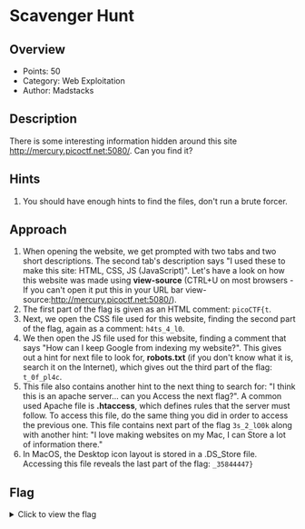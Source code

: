 # Scavenger Hunt

## Overview

* Points: 50
* Category: Web Exploitation
* Author: Madstacks

## Description
There is some interesting information hidden around this site http://mercury.picoctf.net:5080/. Can you find it?

## Hints

1. You should have enough hints to find the files, don't run a brute forcer.

## Approach

1. When opening the website, we get prompted with two tabs and two short descriptions. The second tab's description says "I used these to make this site: HTML, CSS, JS (JavaScript)". Let's have a look on how this website was made using __view-source__ (CTRL+U on most browsers - If you can't open it put this in your URL bar view-source:http://mercury.picoctf.net:5080/).
2. The first part of the flag is given as an HTML comment: `picoCTF{t`.
3. Next, we open the CSS file used for this website, finding the second part of the flag, again as a comment: `h4ts_4_l0`.
4. We then open the JS file used for this website, finding a comment that says "How can I keep Google from indexing my website?". This gives out a hint for next file to look for, __robots.txt__ (if you don't know what it is, search it on the Internet), which gives out the third part of the flag: `t_0f_pl4c`.
5. This file also contains another hint to the next thing to search for: "I think this is an apache server... can you Access the next flag?". A common used Apache file is __.htaccess__, which defines rules that the server must follow. To access this file, do the same thing you did in order to access the previous one. This file contains next part of the flag `3s_2_lO0k` along with another hint: "I love making websites on my Mac, I can Store a lot of information there."
6. In MacOS, the Desktop icon layout is stored in a .DS_Store file. Accessing this file reveals the last part of the flag: `_35844447}`

## Flag

<details>
<summary>Click to view the flag</summary>

__picoCTF{th4ts_4_l0t_0f_pl4c3s_2_lO0k_35844447}__
</details>